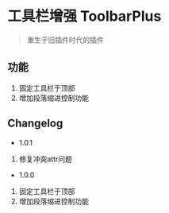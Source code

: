 # 工具栏增强 ToolbarPlus

> 重生于旧插件时代的插件

## 功能
1. 固定工具栏于顶部
2. 增加段落缩进控制功能

## Changelog
+ 1.0.1
1. 修复冲突attr问题

+ 1.0.0
1. 固定工具栏于顶部
2. 增加段落缩进控制功能